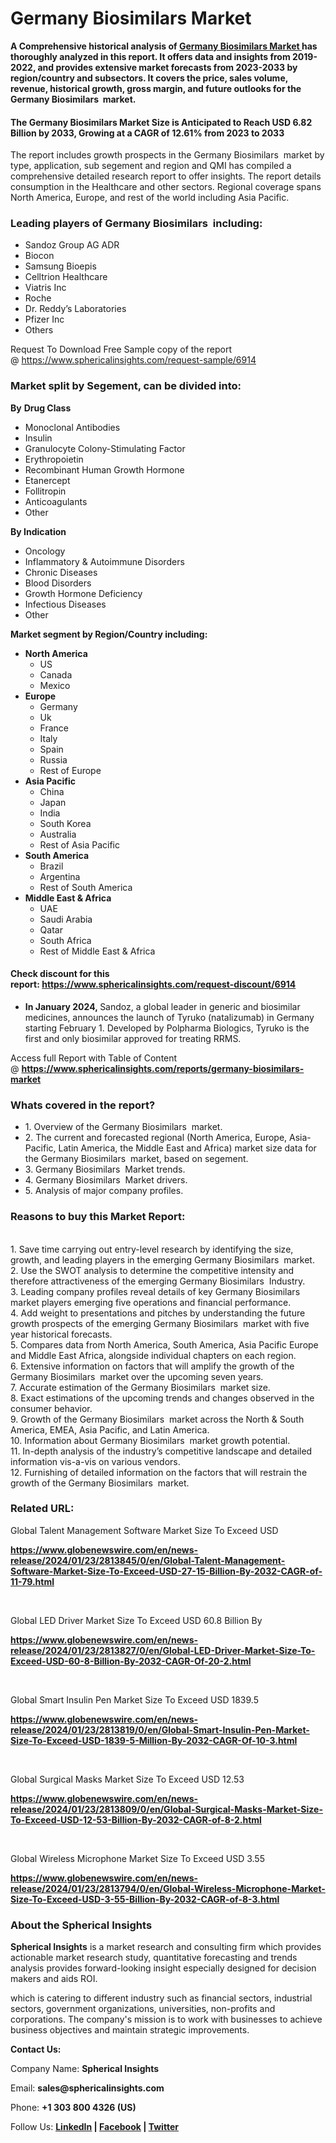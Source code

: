 <h1 class="news-post-title">Germany Biosimilars Market&nbsp;</h1>
<p><strong>A Comprehensive historical analysis of&nbsp;<a href="https://www.sphericalinsights.com/reports/germany-biosimilars-market" target="_blank" rel="noreferrer noopener">Germany Biosimilars Market&nbsp;</a>has thoroughly analyzed in this report. It offers data and insights from 2019-2022, and provides extensive market forecasts from 2023-2033 by region/country and subsectors. It covers the price, sales volume, revenue, historical growth, gross margin, and future outlooks for the Germany Biosimilars&nbsp; market.</strong></p>
<h4><strong>The Germany Biosimilars Market Size is Anticipated to Reach USD 6.82 Billion by 2033, Growing at a CAGR of 12.61% from 2023 to 2033</strong></h4>
<p>The report includes growth prospects in the Germany Biosimilars&nbsp; market by type, application, sub segement and region and QMI has compiled a comprehensive detailed research report to offer insights. The report details consumption in the Healthcare and other sectors. Regional coverage spans North America, Europe, and rest of the world including Asia Pacific.</p>
<h3><strong>Leading players of Germany Biosimilars&nbsp; including:</strong></h3>
<ul>
<li>Sandoz Group AG ADR</li>
<li>Biocon</li>
<li>Samsung Bioepis</li>
<li>Celltrion Healthcare</li>
<li>Viatris Inc</li>
<li>Roche</li>
<li>Dr. Reddy&rsquo;s Laboratories</li>
<li>Pfizer Inc</li>
<li>Others</li>
</ul>
<p>Request To Download Free Sample copy of the report @&nbsp;<a href="https://www.sphericalinsights.com/request-sample/6914">https://www.sphericalinsights.com/request-sample/6914</a></p>
<h3><strong>Market split by Segement, can be divided into:</strong></h3>
<p><strong>By</strong>&nbsp;<strong>Drug Class</strong></p>
<ul>
<li>Monoclonal Antibodies</li>
<li>Insulin</li>
<li>Granulocyte Colony-Stimulating Factor</li>
<li>Erythropoietin</li>
<li>Recombinant Human Growth Hormone</li>
<li>Etanercept</li>
<li>Follitropin</li>
<li>Anticoagulants</li>
<li>Other</li>
</ul>
<p><strong>By</strong><strong>&nbsp;Indication</strong></p>
<ul>
<li>Oncology</li>
<li>Inflammatory &amp; Autoimmune Disorders</li>
<li>Chronic Diseases</li>
<li>Blood Disorders</li>
<li>Growth Hormone Deficiency</li>
<li>Infectious Diseases</li>
<li>Other</li>
</ul>
<p><strong>Market segment by Region/Country including:</strong></p>
<ul>
<li><strong>North America</strong>
<ul>
<li>US</li>
<li>Canada</li>
<li>Mexico</li>
</ul>
</li>
<li><strong>Europe</strong>
<ul>
<li>Germany</li>
<li>Uk</li>
<li>France</li>
<li>Italy</li>
<li>Spain</li>
<li>Russia</li>
<li>Rest of Europe</li>
</ul>
</li>
<li><strong>Asia Pacific</strong>
<ul>
<li>China</li>
<li>Japan</li>
<li>India</li>
<li>South Korea</li>
<li>Australia</li>
<li>Rest of Asia Pacific</li>
</ul>
</li>
<li><strong>South America</strong>
<ul>
<li>Brazil</li>
<li>Argentina</li>
<li>Rest of South America</li>
</ul>
</li>
<li><strong>Middle East &amp; Africa</strong>
<ul>
<li>UAE</li>
<li>Saudi Arabia</li>
<li>Qatar</li>
<li>South Africa</li>
<li>Rest of Middle East &amp; Africa</li>
</ul>
</li>
</ul>
<h4>Check discount for this report:&nbsp;<a href="https://www.sphericalinsights.com/request-discount/6914">https://www.sphericalinsights.com/request-discount/6914</a></h4>
<ul>
<li><strong>In January 2024,&nbsp;</strong>Sandoz, a global leader in generic and biosimilar medicines, announces the launch of Tyruko (natalizumab) in Germany starting February 1. Developed by Polpharma Biologics, Tyruko is the first and only biosimilar approved for treating RRMS.</li>
</ul>
<p>Access full Report with Table of Content @&nbsp;<strong><a href="https://www.sphericalinsights.com/reports/germany-biosimilars-market">https://www.sphericalinsights.com/reports/germany-biosimilars-market</a>&nbsp;</strong></p>
<h3><strong>Whats covered in the report?</strong></h3>
<ul>
<li>1. Overview of the Germany Biosimilars&nbsp; market.</li>
<li>2. The current and forecasted regional (North America, Europe, Asia-Pacific, Latin America, the Middle East and Africa) market size data for the Germany Biosimilars&nbsp; market, based on segement.</li>
<li>3. Germany Biosimilars&nbsp; Market trends.</li>
<li>4. Germany Biosimilars&nbsp; Market drivers.</li>
<li>5. Analysis of major company profiles.</li>
</ul>
<h3><strong>Reasons to buy this Market Report:</strong></h3>
<p><br />1. Save time carrying out entry-level research by identifying the size, growth, and leading players in the emerging Germany Biosimilars&nbsp; market.<br />2. Use the SWOT analysis to determine the competitive intensity and therefore attractiveness of the emerging Germany Biosimilars&nbsp; Industry.<br />3. Leading company profiles reveal details of key Germany Biosimilars&nbsp; market players emerging five operations and financial performance.<br />4. Add weight to presentations and pitches by understanding the future growth prospects of the emerging Germany Biosimilars&nbsp; market with five year historical forecasts.<br />5. Compares data from North America, South America, Asia Pacific Europe and Middle East Africa, alongside individual chapters on each region.<br />6. Extensive information on factors that will amplify the growth of the Germany Biosimilars&nbsp; market over the upcoming seven years.<br />7. Accurate estimation of the Germany Biosimilars&nbsp; market size.<br />8. Exact estimations of the upcoming trends and changes observed in the consumer behavior.<br />9. Growth of the Germany Biosimilars&nbsp; market across the North &amp; South America, EMEA, Asia Pacific, and Latin America.<br />10. Information about Germany Biosimilars&nbsp; market growth potential.<br />11. In-depth analysis of the industry&rsquo;s competitive landscape and detailed information vis-a-vis on various vendors.<br />12. Furnishing of detailed information on the factors that will restrain the growth of the Germany Biosimilars&nbsp; market.</p>
<h3><strong>Related URL:</strong></h3>
<p>Global Talent Management Software Market Size To Exceed USD</p>
<p><strong><a href="https://www.globenewswire.com/en/news-release/2024/01/23/2813845/0/en/Global-Talent-Management-Software-Market-Size-To-Exceed-USD-27-15-Billion-By-2032-CAGR-of-11-79.html">https://www.globenewswire.com/en/news-release/2024/01/23/2813845/0/en/Global-Talent-Management-Software-Market-Size-To-Exceed-USD-27-15-Billion-By-2032-CAGR-of-11-79.html</a>&nbsp;</strong></p>
<p>&nbsp;</p>
<p>Global LED Driver Market Size To Exceed USD 60.8 Billion By</p>
<p><strong><a href="https://www.globenewswire.com/en/news-release/2024/01/23/2813827/0/en/Global-LED-Driver-Market-Size-To-Exceed-USD-60-8-Billion-By-2032-CAGR-Of-20-2.html">https://www.globenewswire.com/en/news-release/2024/01/23/2813827/0/en/Global-LED-Driver-Market-Size-To-Exceed-USD-60-8-Billion-By-2032-CAGR-Of-20-2.html</a>&nbsp;</strong></p>
<p>&nbsp;</p>
<p>Global Smart Insulin Pen Market Size To Exceed USD 1839.5</p>
<p><strong><a href="https://www.globenewswire.com/en/news-release/2024/01/23/2813819/0/en/Global-Smart-Insulin-Pen-Market-Size-To-Exceed-USD-1839-5-Million-By-2032-CAGR-Of-10-3.html">https://www.globenewswire.com/en/news-release/2024/01/23/2813819/0/en/Global-Smart-Insulin-Pen-Market-Size-To-Exceed-USD-1839-5-Million-By-2032-CAGR-Of-10-3.html</a>&nbsp;</strong></p>
<p>&nbsp;</p>
<p>Global Surgical Masks Market Size To Exceed USD 12.53</p>
<p><strong><a href="https://www.globenewswire.com/en/news-release/2024/01/23/2813809/0/en/Global-Surgical-Masks-Market-Size-To-Exceed-USD-12-53-Billion-By-2032-CAGR-of-8-2.html">https://www.globenewswire.com/en/news-release/2024/01/23/2813809/0/en/Global-Surgical-Masks-Market-Size-To-Exceed-USD-12-53-Billion-By-2032-CAGR-of-8-2.html</a>&nbsp;</strong></p>
<p>&nbsp;</p>
<p>Global Wireless Microphone Market Size To Exceed USD 3.55</p>
<p><strong><a href="https://www.globenewswire.com/en/news-release/2024/01/23/2813794/0/en/Global-Wireless-Microphone-Market-Size-To-Exceed-USD-3-55-Billion-By-2032-CAGR-of-8-3.html">https://www.globenewswire.com/en/news-release/2024/01/23/2813794/0/en/Global-Wireless-Microphone-Market-Size-To-Exceed-USD-3-55-Billion-By-2032-CAGR-of-8-3.html</a>&nbsp;</strong></p>
<h3><strong>About the Spherical Insights</strong></h3>
<p><strong>Spherical Insights</strong>&nbsp;is a market research and consulting firm which provides actionable market research study, quantitative forecasting and trends analysis provides forward-looking insight especially designed for decision makers and aids ROI.</p>
<p>which is catering to different industry such as financial sectors, industrial sectors, government organizations, universities, non-profits and corporations. The company's mission is to work with businesses to achieve business objectives and maintain strategic improvements.</p>
<p><strong>Contact Us:</strong></p>
<p>Company Name:&nbsp;<strong>Spherical Insights</strong></p>
<p>Email:&nbsp;<strong>sales@sphericalinsights.com</strong></p>
<p>Phone:&nbsp;<strong>+1 303 800 4326 (US)</strong></p>
<p>Follow Us:&nbsp;<strong><a href="https://www.linkedin.com/company/spherical-insight/"><u>LinkedIn</u></a>&nbsp;|&nbsp;<a href="https://www.facebook.com/sphericalinsights22"><u>Facebook</u></a>&nbsp;|&nbsp;<a href="https://twitter.com/SInsights_US"><u>Twitter</u></a></strong></p>
